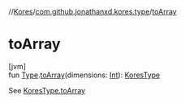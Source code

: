 //[Kores](../../index.md)/[com.github.jonathanxd.kores.type](index.md)/[toArray](to-array.md)

# toArray

[jvm]\
fun [Type](https://docs.oracle.com/javase/8/docs/api/java/lang/reflect/Type.html).[toArray](to-array.md)(dimensions: [Int](https://kotlinlang.org/api/latest/jvm/stdlib/kotlin/-int/index.html)): [KoresType](-kores-type/index.md)

See [KoresType.toArray](-kores-type/to-array.md)

